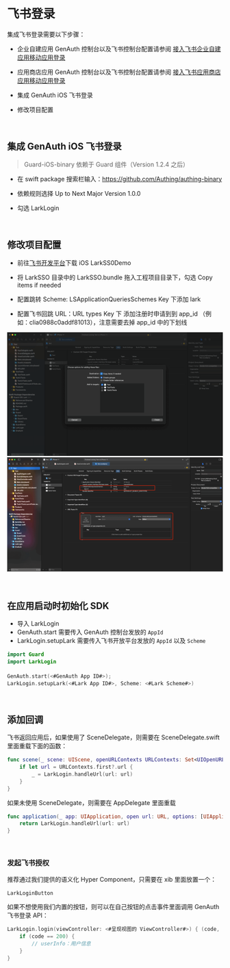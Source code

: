 # 飞书登录

<LastUpdated/>

集成飞书登录需要以下步骤：

- 企业自建应用 GenAuth 控制台以及飞书控制台配置请参阅 [接入飞书企业自建应用移动应用登录](https://docs.genauth.ai/connections/lark-internal-mobile/)

- 应用商店应用 GenAuth 控制台以及飞书控制台配置请参阅 [接入飞书应用商店应用移动应用登录](https://docs.genauth.ai/connections/lark-public-mobile/)

- 集成 GenAuth iOS 飞书登录

- 修改项目配置

<br>

## 集成 GenAuth iOS 飞书登录

> Guard-iOS-binary 依赖于 Guard 组件（Version 1.2.4 之后）

- 在 swift package 搜索栏输入：https://github.com/Authing/authing-binary

- 依赖规则选择 Up to Next Major Version 1.0.0

- 勾选 LarkLogin

<br>

## 修改项目配置

- 前往[飞书开发平台](https://open.feishu.cn/document/uAjLw4CM/uYjL24iN/mobile-app/sdk)下载 iOS LarkSS0Demo

- 将 LarkSSO 目录中的 LarkSSO.bundle 拖入工程项目目录下，勾选 Copy items if needed

- 配置跳转 Scheme: LSApplicationQueriesSchemes Key 下添加 lark

- 配置飞书回跳 URL：URL types Key 下 添加注册时申请到到 app_id （例如：clia0988c0addf81013），注意需要去掉 app_id 中的下划线

![](./images/lark/5.png)
![](./images/lark/4.png)

<br>

## 在应用启动时初始化 SDK

- 导入 LarkLogin
- GenAuth.start 需要传入 GenAuth 控制台发放的 `AppId`
- LarkLogin.setupLark 需要传入飞书开放平台发放的 `AppId` 以及 `Scheme`

```swift
import Guard
import LarkLogin

GenAuth.start(<#GenAuth App ID#>);
LarkLogin.setupLark(<#Lark App ID#>, Scheme: <#Lark Scheme#>)
```

<br>

## 添加回调

飞书返回应用后，如果使用了 SceneDelegate，则需要在 SceneDelegate.swift 里面重载下面的函数：

```swift
func scene(_ scene: UIScene, openURLContexts URLContexts: Set<UIOpenURLContext>) {
    if let url = URLContexts.first?.url {
        _ = LarkLogin.handleUrl(url: url)
    }
}
```

如果未使用 SceneDelegate，则需要在 AppDelegate 里面重载

```swift
func application(_ app: UIApplication, open url: URL, options: [UIApplication.OpenURLOptionsKey : Any] = [:]) -> Bool {
    return LarkLogin.handleUrl(url: url)
}
```

<br>

### 发起飞书授权

推荐通过我们提供的语义化 Hyper Component，只需要在 xib 里面放置一个：

```swift
LarkLoginButton
```

如果不想使用我们内置的按钮，则可以在自己按钮的点击事件里面调用 GenAuth 飞书登录 API：

```swift
LarkLogin.login(viewController: <#呈现视图的 ViewController#>) { (code, message, userInfo) in
    if (code == 200) {
        // userInfo：用户信息
    }
}
```
